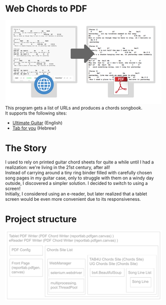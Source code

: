 # Web Chords to PDF  
![Explanation.png](docs%2FExplanation.png)
This program gets a list of URLs and produces a chords songbook.   
It supports the following sites:
- [Ultimate Guitar](https://www.ultimate-guitar.com/) (English)
- [Tab for you](https://www.tab4u.com/) (Hebrew)

# The Story
I used to rely on printed guitar chord sheets for quite a while until I had a realization:
we're living in the 21st century, after all!  
Instead of carrying around a tiny ring binder filled with carefully chosen song pages in my guitar case, 
only to struggle with them on a windy day outside, 
I discovered a simpler solution. I decided to switch to using a screen!  
Initially, I considered using an e-reader, 
but later realized that a tablet screen would be even more convenient due to its responsiveness.

# Project structure
![Structure.png](docs%2FStructure.png)